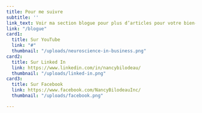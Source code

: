 ```yaml
---
title: Pour me suivre
subtitle: ''
link_text: Voir ma section blogue pour plus d’articles pour votre bien-être >
link: "/blogue"
card1:
  title: Sur YouTube
  link: "#"
  thumbnail: "/uploads/neuroscience-in-business.png"
card2:
  title: Sur Linked In
  link: https://www.linkedin.com/in/nancybilodeau/
  thumbnail: "/uploads/linked-in.png"
card3:
  title: Sur Facebook
  link: https://www.facebook.com/NancyBilodeauInc/
  thumbnail: "/uploads/facebook.png"

---
```

